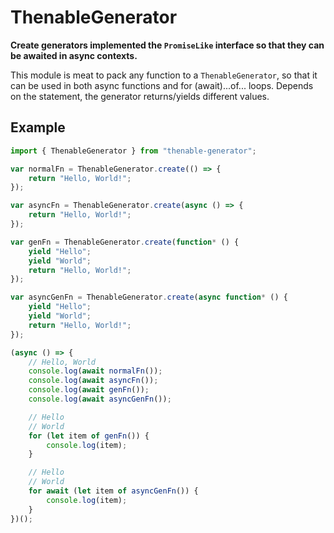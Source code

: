 # ThenableGenerator

**Create generators implemented the `PromiseLike` interface so that they can**
**be awaited in async contexts.**

This module is meat to pack any function to a `ThenableGenerator`, so that it 
can be used in both async functions and for (await)...of... loops. Depends on
the statement, the generator returns/yields different values.

## Example

```typescript
import { ThenableGenerator } from "thenable-generator";

var normalFn = ThenableGenerator.create(() => {
    return "Hello, World!";
});

var asyncFn = ThenableGenerator.create(async () => {
    return "Hello, World!";
});

var genFn = ThenableGenerator.create(function* () {
    yield "Hello";
    yield "World";
    return "Hello, World!";
});

var asyncGenFn = ThenableGenerator.create(async function* () {
    yield "Hello";
    yield "World";
    return "Hello, World!";
});

(async () => {
    // Hello, World
    console.log(await normalFn());
    console.log(await asyncFn());
    console.log(await genFn());
    console.log(await asyncGenFn());

    // Hello
    // World
    for (let item of genFn()) {
        console.log(item);
    }

    // Hello
    // World
    for await (let item of asyncGenFn()) {
        console.log(item);
    }
})();
```